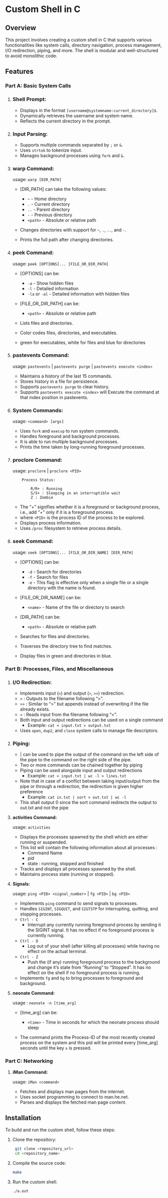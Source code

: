 # Custom Shell in C

## Overview
This project involves creating a custom shell in C that supports various functionalities like system calls, directory navigation, process management, I/O redirection, piping, and more. The shell is modular and well-structured to avoid monolithic code.

## Features

### Part A: Basic System Calls

1. ### **Shell Prompt:**

   - Displays in the format `[username@systemname:current_directory]$`.
   - Dynamically retrieves the username and system name.
   - Reflects the current directory in the prompt.

2. ### **Input Parsing:**

   - Supports multiple commands separated by `;` or `&`.
   - Uses `strtok` to tokenize input.
   - Manages background processes using `fork` and `&`.

3. ### **warp Command:**

    usage: `warp [DIR_PATH]`

   - [DIR_PATH] can take the following values:
     - `~` - Home directory
     - `.` - Current directory
     - `..` - Parent directory
     - `-` - Previous directory
     - `<path>` - Absolute or relative path 

   - Changes directories with support for `~`, `.`, `..`, and `-`.
   - Prints the full path after changing directories.

4. ### **peek Command:**

    usage: `peek [OPTIONS]... [FILE_OR_DIR_PATH]`

    - [OPTIONS] can be:
      - `-a` - Show hidden files
      - `-l` - Detailed information
      - `-la` or `-al` - Detailed information with hidden files

    - [FILE_OR_DIR_PATH] can be:
      - `<path>` - Absolute or relative path

    - Lists files and directories.
    - Color codes files, directories, and executables.
    - green for executables, white for files and blue for directories

5. ### **pastevents Command:**

    usage: `pastevents` | `pastevents purge` | `pastevents execute <index>`

   - Maintains a history of the last 15 commands.
   - Stores history in a file for persistence.
   - Supports `pastevents purge` to clear history.
   - Supports `pastevents execute <index>` will Execute the command at that index position in pastevents.

6. ### **System Commands:**

    usage: `<command> [args]`

   - Uses `fork` and `execvp` to run system commands.
   - Handles foreground and background processes.
   - It is able to run multiple background processes.
   - Prints the time taken by long-running foreground processes.

7. ### **proclore Command:**
    
    usage: `proclore` | `proclore <PID>`

    ```
        Process Status:

            R/R+ : Running
            S/S+ : Sleeping in an interruptible wait
            Z : Zombie
    ```

   - The “+” signifies whether it is a foreground or background process, i.e., add “+” only if it is a foreground process.
   - where `<PID>` is the process ID of the process to be explored.
   - Displays process information.
   - Uses `/proc` filesystem to retrieve process details.

8. ### **seek Command:**

    usage: `seek [OPTIONS]... [FILE_OR_DIR_NAME] [DIR_PATH]`

    - [OPTIONS] can be:
      - `-d` - Search for directories
      - `-f` - Search for files
      - `-e` - This flag is effective only when a single file or a single directory with the name is found. 

    - [FILE_OR_DIR_NAME] can be:
      - `<name>` - Name of the file or directory to search

    - [DIR_PATH] can be:
        - `<path>` - Absolute or relative path

   - Searches for files and directories.
   - Traverses the directory tree to find matches.
   - Display files in green and directories in blue.

### Part B: Processes, Files, and Miscellaneous

1. ### **I/O Redirection:**
   - Implements input (`<`) and output (`>`, `>>`) redirection.
   - `>` : Outputs to the filename following “>”.
   - `>>` : Similar to “>” but appends instead of overwriting if the file already exists.
   - `<` : Reads input from the filename following “<”.
   - Both input and output redirections can be used on a single command
        - Example: `cat < input.txt > output.txt`
   - Uses `open`, `dup2`, and `close` system calls to manage file descriptors.

2. ### **Piping:**
    - <command> | <command> can be used to pipe the output of the command on the left side of the pipe to the command on the right side of the pipe.
    - Two or more commands can be chained together by piping
    - Piping can be used alongside input and output redirections
        - Example: `cat < input.txt | wc -l > lines.txt`
    - Note that in case of a conflict between taking input/output from the pipe or through a redirection, the redirection is given higher preference
        - Example: `cat in.txt | sort > out.txt | wc -l`
    - This shall output 0 since the sort command redirects the output to out.txt and not the pipe

3. **activities Command:**

    usage: `activities`

   - Displays the processes spawned by the shell which are either running or suspended.
   - This list will contain the following information about all processes :
        - Command Name
        - pid
        - state : running, stopped and finished
   - Tracks and displays all processes spawned by the shell.
   - Maintains process state (running or stopped).

4. **Signals:**

    usage: `ping <PID> <signal_number>` | `fg <PID>` | `bg <PID>`
   - Implements `ping` command to send signals to processes.
   - Handles `SIGINT`, `SIGQUIT`, and `SIGTSTP` for interrupting, quitting, and stopping processes.
   - `Ctrl - C`
        - Interrupt any currently running foreground process by sending it the SIGINT signal. It has no effect if no foreground process is currently running.
   - `Ctrl - D`
        - Log out of your shell (after killing all processes) while having no effect on the actual terminal.
   - `Ctrl - Z`
        - Push the (if any) running foreground process to the background and change it’s state from “Running” to “Stopped”. It has no effect on the shell if no foreground process is running.
   - Implements `fg` and `bg` to bring processes to foreground and background.

5. **neonate Command:**

    usage : `neonate -n [time_arg]`

    - [time_arg] can be:
        - `<time>` - Time in seconds for which the neonate process should sleep
    
    - The command prints the Process-ID of the most recently created process on the system   and this pid will be printed every [time_arg] seconds until the key `x` is pressed.



### Part C: Networking

1. **iMan Command:**

    usage: `iMan <command>`

   - Fetches and displays man pages from the internet.
   - Uses socket programming to connect to man.he.net.
   - Parses and displays the fetched man page content.

## Installation
To build and run the custom shell, follow these steps:

1. Clone the repository:
   ```sh
    git clone <repository_url>
    cd <repository_name>
    ```
2. Compile the source code:
    ```sh
    make
    ```
3. Run the custom shell:
    ```sh
    ./a.out
    ```

